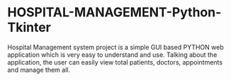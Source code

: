 # HOSPITAL-MANAGEMENT-Python-Tkinter
Hospital Management system project is a simple GUI based PYTHON web application which is very easy to understand and use. Talking about the application, the user can easily view total patients, doctors, appointments and manage them all.
